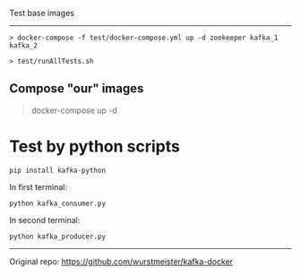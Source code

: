 Test base images
________________
```
> docker-compose -f test/docker-compose.yml up -d zookeeper kafka_1 kafka_2

> test/runAllTests.sh
```
Compose "our" images
---------------------
> docker-compose up -d

Test by python scripts
=======================
``` 
pip install kafka-python
```

In first terminal:
```
python kafka_consumer.py
```
In second terminal:
```
python kafka_producer.py
```

___________________________
Original repo: https://github.com/wurstmeister/kafka-docker
